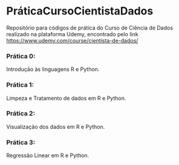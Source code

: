 # PráticaCursoCientistaDados
Repositório para códigos de prática do Curso de Ciência de Dados realizado na plataforma Udemy, encontrado pelo link https://www.udemy.com/course/cientista-de-dados/

### Prática 0:
Introdução às linguagens R e Python.

### Prática 1:
Limpeza e Tratamento de dados em R e Python.

### Prática 2:
Visualização dos dados em R e Python.

### Prática 3:
Regressão Linear em R e Python.
